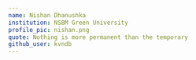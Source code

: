 ```yaml
---
name: Nishan Dhanushka
institution: NSBM Green University
profile_pic: nishan.png
quote: Nothing is more permanent than the temporary 
github_user: kvndb
---
```


